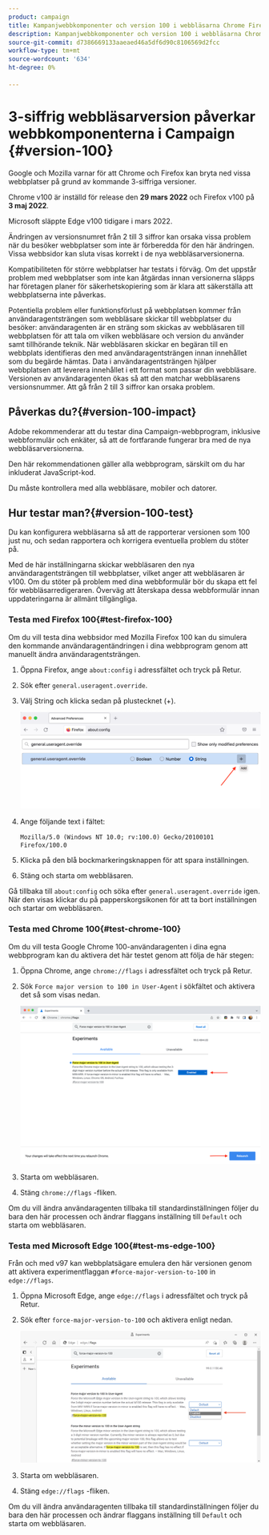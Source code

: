```yaml
---
product: campaign
title: Kampanjwebbkomponenter och version 100 i webbläsarna Chrome Firefox och Edge
description: Kampanjwebbkomponenter och version 100 i webbläsarna Chrome, Firefox och Edge
source-git-commit: d7386669133aaeaed46a5df6d90c8106569d2fcc
workflow-type: tm+mt
source-wordcount: '634'
ht-degree: 0%

---
```


# 3-siffrig webbläsarversion påverkar webbkomponenterna i Campaign {#version-100}

Google och Mozilla varnar för att Chrome och Firefox kan bryta ned vissa webbplatser på grund av kommande 3-siffriga versioner.

Chrome v100 är inställd för release den **29 mars 2022** och Firefox v100 på **3 maj 2022**.

Microsoft släppte Edge v100 tidigare i mars 2022.

Ändringen av versionsnumret från 2 till 3 siffror kan orsaka vissa problem när du besöker webbplatser som inte är förberedda för den här ändringen. Vissa webbsidor kan sluta visas korrekt i de nya webbläsarversionerna.

Kompatibiliteten för större webbplatser har testats i förväg. Om det uppstår problem med webbplatser som inte kan åtgärdas innan versionerna släpps har företagen planer för säkerhetskopiering som är klara att säkerställa att webbplatserna inte påverkas.

Potentiella problem eller funktionsförlust på webbplatsen kommer från användaragentsträngen som webbläsare skickar till webbplatser du besöker: användaragenten är en sträng som skickas av webbläsaren till webbplatsen för att tala om vilken webbläsare och version du använder samt tillhörande teknik. När webbläsaren skickar en begäran till en webbplats identifieras den med användaragentsträngen innan innehållet som du begärde hämtas. Data i användaragentsträngen hjälper webbplatsen att leverera innehållet i ett format som passar din webbläsare. Versionen av användaragenten ökas så att den matchar webbläsarens versionsnummer. Att gå från 2 till 3 siffror kan orsaka problem.

## Påverkas du?{#version-100-impact}

Adobe rekommenderar att du testar dina Campaign-webbprogram, inklusive webbformulär och enkäter, så att de fortfarande fungerar bra med de nya webbläsarversionerna.

Den här rekommendationen gäller alla webbprogram, särskilt om du har inkluderat JavaScript-kod.

Du måste kontrollera med alla webbläsare, mobiler och datorer.

## Hur testar man?{#version-100-test}

Du kan konfigurera webbläsarna så att de rapporterar versionen som 100 just nu, och sedan rapportera och korrigera eventuella problem du stöter på.

Med de här inställningarna skickar webbläsaren den nya användaragentsträngen till webbplatser, vilket anger att webbläsaren är v100. Om du stöter på problem med dina webbformulär bör du skapa ett fel för webbläsarredigeraren. Överväg att återskapa dessa webbformulär innan uppdateringarna är allmänt tillgängliga.

### Testa med Firefox 100{#test-firefox-100}

Om du vill testa dina webbsidor med Mozilla Firefox 100 kan du simulera den kommande användaragentändringen i dina webbprogram genom att manuellt ändra användaragentsträngen.

1. Öppna Firefox, ange `about:config` i adressfältet och tryck på Retur.
1. Sök efter `general.useragent.override`.
1. Välj String och klicka sedan på plustecknet (+).

   ![](assets/force-user-agent-firefox.png)

1. Ange följande text i fältet:

   ```
   Mozilla/5.0 (Windows NT 10.0; rv:100.0) Gecko/20100101 Firefox/100.0
   ```

1. Klicka på den blå bockmarkeringsknappen för att spara inställningen.
1. Stäng och starta om webbläsaren.

Gå tillbaka till `about:config` och söka efter `general.useragent.override` igen.  När den visas klickar du på papperskorgsikonen för att ta bort inställningen och startar om webbläsaren.

### Testa med Chrome 100{#test-chrome-100}

Om du vill testa Google Chrome 100-användaragenten i dina egna webbprogram kan du aktivera det här testet genom att följa de här stegen:

1. Öppna Chrome, ange `chrome://flags` i adressfältet och tryck på Retur.
1. Sök `Force major version to 100 in User-Agent` i sökfältet och aktivera det så som visas nedan.

   ![](assets/force-user-agent-chrome.png)

1. Starta om webbläsaren.
1. Stäng `chrome://flags` -fliken.

Om du vill ändra användaragenten tillbaka till standardinställningen följer du bara den här processen och ändrar flaggans inställning till `Default` och starta om webbläsaren.


### Testa med Microsoft Edge 100{#test-ms-edge-100}

Från och med v97 kan webbplatsägare emulera den här versionen genom att aktivera experimentflaggan  `#force-major-version-to-100` in `edge://flags`.

1. Öppna Microsoft Edge, ange `edge://flags` i adressfältet och tryck på Retur.
1. Sök efter `force-major-version-to-100` och aktivera enligt nedan.

   ![](assets/force-user-agent-edge.png)

1. Starta om webbläsaren.
1. Stäng `edge://flags` -fliken.

Om du vill ändra användaragenten tillbaka till standardinställningen följer du bara den här processen och ändrar flaggans inställning till `Default` och starta om webbläsaren.
